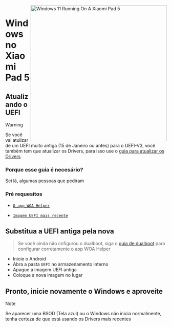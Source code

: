 <img align="right" src="https://raw.githubusercontent.com/erdilS/Port-Windows-11-Xiaomi-Pad-5/main/nabu.png" width="425" alt="Windows 11 Running On A Xiaomi Pad 5">

# Windows no Xiaomi Pad 5

## Atualizando o UEFI
> [!Warning]
> Se você vai atulizar de um UEFI muito antiga (15 de Janeiro ou antes) para o UEFI-V3, você também tem que atualizar os Drivers, para isso use o [guia para atualizar os Drivers](update-pt.md)

### Porque esse guia é necesário?

Sei lá, algumas pessoas que pediram

### Pré requesitos
- [```O app WOA Helper```](https://github.com/erdilS/Port-Windows-11-Xiaomi-Pad-5/releases/download/dualboot/woahelper.apk)
  
- [```Imagem UEFI mais recente```](https://github.com/erdilS/Port-Windows-11-Xiaomi-Pad-5/releases/tag/UEFI)

## Substitua a UEFI antiga pela nova
> Se você ainda não cnfigurou o dualboot, siga o [guia de dualboot](/guide/Portuguese/dualboot-pt.md) para configurar corretamente o app WOA Helper
- Inicie o Android
- Abra a pasta `UEFI` no armazenamento interno
- Apague a imagem UEFI antiga
- Coloque a nova imagem no lugar

## Pronto, inicie novamente o Windows e aproveite

> [!NOTE]
>  Se aparecer uma BSOD (Tela azul) ou o Windows não inicia normalmente, tenha certeza de que está usando os Drivers mais recentes









